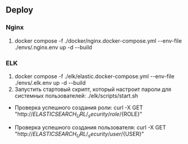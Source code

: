 ## Deploy

### Nginx

1. docker compose -f ./docker/nginx.docker-compose.yml --env-file ./envs/.nginx.env up -d --build

### ELK

1. docker compose -f ./elk/elastic.docker-compose.yml --env-file ./envs/.elk.env up -d --build
2. Запустить стартовый скрипт, который настроит пароли для системных пользователей:
   ./elk/scripts/start.sh

- Проверка успешного создания роли:
curl -X GET "http://${ELASTICSEARCH_URL}/_security/role/${ROLE}"

- Проверка успешного создания пользователя:
curl -X GET "http://${ELASTICSEARCH_URL}/_security/user/${USER}"